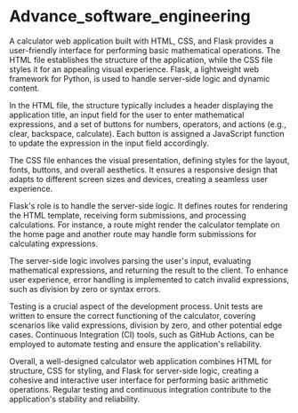 # Advance_software_engineering
A calculator web application built with HTML, CSS, and Flask provides a user-friendly interface for performing basic mathematical operations. The HTML file establishes the structure of the application, while the CSS file styles it for an appealing visual experience. Flask, a lightweight web framework for Python, is used to handle server-side logic and dynamic content.

In the HTML file, the structure typically includes a header displaying the application title, an input field for the user to enter mathematical expressions, and a set of buttons for numbers, operators, and actions (e.g., clear, backspace, calculate). Each button is assigned a JavaScript function to update the expression in the input field accordingly.

The CSS file enhances the visual presentation, defining styles for the layout, fonts, buttons, and overall aesthetics. It ensures a responsive design that adapts to different screen sizes and devices, creating a seamless user experience.

Flask's role is to handle the server-side logic. It defines routes for rendering the HTML template, receiving form submissions, and processing calculations. For instance, a route might render the calculator template on the home page and another route may handle form submissions for calculating expressions.

The server-side logic involves parsing the user's input, evaluating mathematical expressions, and returning the result to the client. To enhance user experience, error handling is implemented to catch invalid expressions, such as division by zero or syntax errors.

Testing is a crucial aspect of the development process. Unit tests are written to ensure the correct functioning of the calculator, covering scenarios like valid expressions, division by zero, and other potential edge cases. Continuous Integration (CI) tools, such as GitHub Actions, can be employed to automate testing and ensure the application's reliability.

Overall, a well-designed calculator web application combines HTML for structure, CSS for styling, and Flask for server-side logic, creating a cohesive and interactive user interface for performing basic arithmetic operations. Regular testing and continuous integration contribute to the application's stability and reliability.